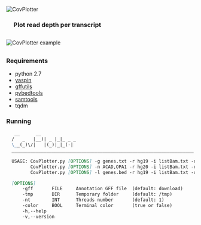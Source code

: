 ![CovPlotter](http://163.172.45.124/uploads/logo.png?)


### &nbsp;&nbsp;&nbsp;&nbsp;&nbsp;Plot read depth per transcript


##

![CovPlotter example](http://163.172.45.124/uploads/CovPlotter_example.png)

##

### Requirements
- python 2.7<br/>
- [yaspin](https://github.com/pavdmyt/yaspin)<br/>
- [gffutils](https://github.com/daler/gffutils)<br/>
- [pybedtools](https://github.com/daler/pybedtools)<br/>
- [samtools](https://github.com/samtools/samtools)<br/>
- tqdm

### Running
```markdown
   __      __              
  /   _   |__)| _ |_|_ _ _ 
  \__(_)\/|   |(_)|_|_(-|  
  ____________________________________________________________________

  USAGE: CovPlotter.py [OPTIONS] -g genes.txt -r hg19 -i listBam.txt -o output
         CovPlotter.py [OPTIONS] -n ACAD,OPA1 -r hg20 -i listBam.txt -o output
         CovPlotter.py [OPTIONS] -l genes.bed -r hg19 -i listBam.txt -o output

  [OPTIONS]
      -gff       FILE     Annotation GFF file  (default: download)
      -tmp       DIR      Temporary folder     (default: /tmp)
      -nt        INT      Threads number       (default: 1)
      -color     BOOL     Terminal color       (true or false)
      -h,--help
      -v,--version
```